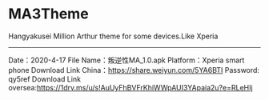 # MA3Theme
Hangyakusei Million Arthur theme for some devices.Like Xperia
**************************************************************************************************
Date：2020-4-17
File Name：叛逆性MA_1.0.apk
Platform：Xperia smart phone
Download Link China：https://share.weiyun.com/5YA6BTI 
           Password: qy5ref
Download Link oversea:https://1drv.ms/u/s!AuUyFhBVFrKhiWWpAUI3YApaia2u?e=RLeHIj
